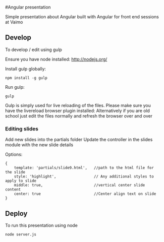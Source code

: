 #Angular presentation

Simple presentation about Angular built with Angular for front end sessions at Vaimo

## Develop

To develop / edit using gulp 

Ensure you have node installed: http://nodejs.org/

Install gulp globally:

```
npm install -g gulp
```

Run gulp:

```
gulp
```

Gulp is simply used for live reloading of the files. Please make sure you have the livereload browser plugin installed:
Alternatively if you are old school just edit the files normally and refresh the browser over and over

### Editing slides

Add new slides into the partials folder
Update the controller in the slides module with the new slide details

Options:

```
{
	template: 'partials/slide9.html', 	//path to the html file for the slide
	style: 'highlight',					// Any additional styles to apply to slide
	middle: true,						//vertical center slide content
	center: true						//Center align text on slide
}
```

## Deploy

To run this presentation using node

```
node server.js
```


